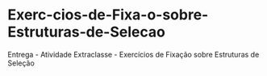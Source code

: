 # Exerc-cios-de-Fixa-o-sobre-Estruturas-de-Selecao
Entrega - Atividade Extraclasse - Exercícios de Fixação sobre Estruturas de Seleção
